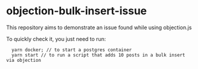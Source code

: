 # objection-bulk-insert-issue

This repository aims to demonstrate an issue found while using objection.js

To quickly check it, you just need to run:

```
  yarn docker; // to start a postgres container
  yarn start // to run a script that adds 10 posts in a bulk insert via objection
```
